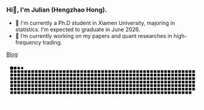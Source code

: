 ### Hi👋, I'm Julian (Hengzhao Hong).

- 👯 I'm currently a Ph.D student in Xiamen University, majoring in statistics. I'm expected to graduate in June 2026.
- 🔭 I’m currently working on my papers and quant researches in high-frequency trading.

[Blog](https://www.hengzhaohong.cn)

<picture>
  <source media="(prefers-color-scheme: dark)" srcset="https://raw.githubusercontent.com/hengzhaohong/hengzhaohong/output/github-contribution-grid-snake-dark.svg">
  <source media="(prefers-color-scheme: light)" srcset="https://raw.githubusercontent.com/hengzhaohong/hengzhaohong/output/github-contribution-grid-snake.svg">
  <img alt="github contribution grid snake animation" src="https://raw.githubusercontent.com/hengzhaohong/hengzhaohong/output/github-contribution-grid-snake.svg">
</picture>

<!--
**hengzhaohong/hengzhaohong** is a ✨ _special_ ✨ repository because its `README.md` (this file) appears on your GitHub profile.

Here are some ideas to get you started:

- 🔭 I’m currently working on ...
- 🌱 I’m currently learning ...
- 👯 I’m looking to collaborate on ...
- 🤔 I’m looking for help with ...
- 💬 Ask me about ...
- 📫 How to reach me: ...
- 😄 Pronouns: ...
- ⚡ Fun fact: ...
-->
